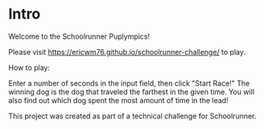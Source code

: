 # Intro

Welcome to the Schoolrunner Puplympics!

Please visit https://ericwm76.github.io/schoolrunner-challenge/ to play.

How to play: 

Enter a number of seconds in the input field, then click "Start Race!"
The winning dog is the dog that traveled the farthest in the given time. You will also find out which dog spent the most amount of time in the lead!

This project was created as part of a technical challenge for Schoolrunner.
